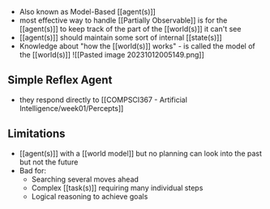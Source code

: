 - Also known as Model-Based [[agent(s)]]
- most effective way to handle [[Partially Observable]] is for the [[agent(s)]] to keep track of the part of the [[world(s)]] it can't see
- [[agent(s)]] should maintain some sort of internal [[state(s)]]
- Knowledge about "how the [[world(s)]] works" - is called the model of the [[world(s)]]
![[Pasted image 20231012005149.png]]

## Simple Reflex Agent
- they respond directly to [[COMPSCI367 - Artificial Intelligence/week01/Percepts]]

## Limitations
- [[agent(s)]] with a [[world model]] but no planning can look into the past but not the future
- Bad for:
	- Searching several moves ahead
	- Complex [[task(s)]] requiring many individual steps
	- Logical reasoning to achieve goals